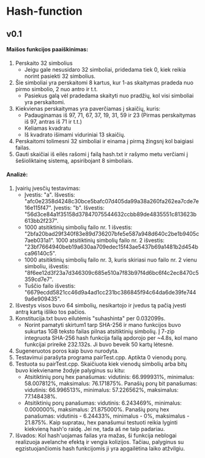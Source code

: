 # Hash-function

## v0.1
#### Maišos funkcijos paaiškinimas:

1. Perskaito 32 simbolius
	- Jeigu gale nesusidaro 32 simboliai, pridedama tiek 0, kiek reikia norint pasiekti 32 simbolius.
2. Šie simboliai yra perskaitomi 8 kartus, kur 1-as skaitymas pradeda nuo pirmo simbolio, 2 nuo antro ir t.t.
	- Pasiekus galą vėl pradedama skaityti nuo pradžių, kol visi simboliai yra perskaitomi.
3. Kiekvienas perskaitymas yra paverčiamas į skaičių, kuris:
	- Padauginamas iš 97, 71, 67, 37, 19, 31, 59 ir 23 (Pirmas perskaitymas iš 97, antras iš 71 ir t.t.)
	- Keliamas kvadratu
	- Iš kvadrato išimami viduriniai 13 skaičių.
4. Perskaitomi tolimesni 32 simboliai ir einama į pirmą žingsnį kol baigiasi failas.
5. Gauti skaičiai iš eilės rašomi į failą hash.txt ir rašymo metu verčiami į šešioliktainę sistemą, apsiribojant 8 simboliais.

#### Analizė:

1. Įvairių įvesčių testavimas:
	- Įvestis: "a". Išvestis: "afc0e2358d4248c30bce5bafc07d405da99a38a260fa262ea7cde7e16e115f47".
	Įvestis: "b". Išvestis: "56d3ce84a1f35158d37847075544632ccbb89de4835551c813623b613bb2f237".
	- 1000 atsitiktinių simbolių failo nr. 1 išvestis: "2bfa20bad29f340f83e89d736207bfe5e587a948d640c2be1b9405c7aeb031a1".
	1000 atsitiktinių simbolių failo nr. 2 išvestis: "23bf7664940beb19a630aa709edec15f43ae5437b69a1481b2d454bca96140c5".
	- 1000 atsitiktinių simbolių failo nr. 3, kuris skiriasi nuo failo nr. 2 vienu simboliu, išvestis: "8f6ee12d3f23a7d346309c685e510a7f83b97f4d6bc6f4c2ec8470c5359cd7e7".
	- Tuščio failo išvestis: "6679ecdd5821cc46d9a4ad1cc231bc386845f94c64da6de39fe7449a6e909435".
2. Išvestys visos buvo 64 simbolių, nesikartojo ir įvedus tą pačią įvesti antrą kartą išliko tos pačios.
3. Konstitucija.txt buvo eilutėmis "suhashinta" per 0.032099s.
	- Norint pamatyti skirtum1 tarp SHA-256 ir mano funkcijos buvo sukurtas 1GB teksto failas pilnas atsitiktinių simbolių. Į 7-zip integruota SHA-256 hash funkcija failą apdorojo per ~4.8s, kol mano funkcijai prireikė 232.132s. Ji buvo beveik 50 kartų lėtesnė.
4. Sugeneruotos poros kaip buvo nurodyta.
5. Testavimui parašyta programa pairTest.cpp. Aptikta 0 vienodų porų.
6. Testuota su pairTest.cpp. Skaičiuota kiek vienodų simbolių arba bitų buvo kiekviename žodyje palyginus su kitu:
	- Atsitiktinių porų hex panašumas: vidutinis: 66.999931%, minimalus: 58.007812%, maksimalus: 76.171875%.
	Panašių porų bit panašumas: vidutinis: 66.996513%, minimalus: 57.226562%, maksimalus: 77.148438%.
	- Atsitiktinių porų panašumas: vidutinis: 6.243469%, minimalus: 0.000000%, maksimalus: 21.875000%.
	Panašių porų hex panašumas: vidutinis - 6.24433%, minimalus - 0%, maksimalus - 21.875%.
	Kaip supratau, hex panašumui testuoti reikia lyginti kiekvieną hash'o raidę. Jei ne, tada aš ne taip padariau.
7. Išvados: Kol hash'uojamas failas yra mažas, ši funkcija neblogai realizuoja avelanche efektą ir vengia kolizijos. Tačiau, palyginus su egzistuojančiomis hash funkcijomis ji yra apgailėtina laiko atžvilgiu.
